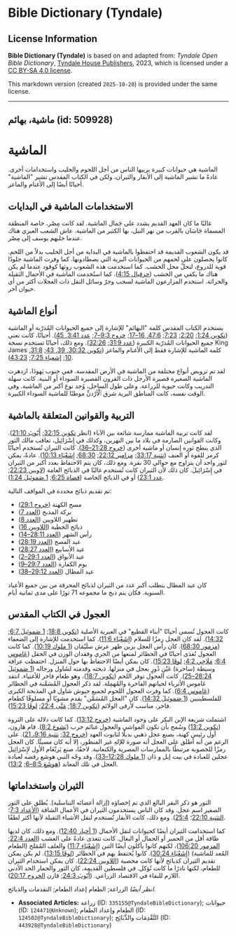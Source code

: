 # Bible Dictionary (Tyndale)

## License Information

**Bible Dictionary (Tyndale)** is based on and adapted from: _Tyndale Open Bible Dictionary_, [Tyndale House Publishers](https://tyndaleopenresources.com/), 2023, which is licensed under a [CC BY-SA 4.0 license](https://creativecommons.org/licenses/by-sa/4.0/legalcode.en).

This markdown version (created `2025-10-20`) is provided under the same license.



--------------------------------

## ماشية، بهائم (id: 509928)

الماشية
=======

الماشية هي حيوانات كبيرة يربيها الناس من أجل اللحوم والحليب واستخدامات أخرى. عادةً ما تشير الماشية إلى الأبقار والثيران، ولكن في الكتاب المقدس تشير "الماشية" أحيانًا أيضًا إلى الأغنام والماعز.

الاستخدامات الماشية في البدايات
-------------------------------

غالبًا ما كان العهد القديم يشدد على جَمال الماشية. لقد كانت مِصْر، خاصة المنطقة المسماة جَاسَان بالقرب من نهر النيل، بها الكثير من الماشية. عاش الشعب العبري هناك عندما جلبهم يوسف إلى مِصْر.

قد يكون الشعوب القديمة قد احتفظوا بالماشية في البداية من أجل الحليب بدلاً من اللحم. كانوا يحصلون على لحمهم من الحيوانات البرية التي يصطادونها. كما وفرت الماشية جلودًا قوية للدروع، لتحلّ محل الخشب. كما استخدمت هذه الشعوب روثها كوقود عندما لم يكن هناك ما يكفي من الخشب ([حزقيال 4:15](https://ref.ly/Ezek4:15)). كما استُخدمت الماشية في الأحمال الثقيلة والحراثة. استخدم المزارعون الماشية لسحب وجرّ وسائل النقل ذات العجلات أكثر من أي حيوان آخر.

أنواع الماشية
-------------

يستخدم الكتاب المقدس كلمة "البهائم" للإشارة إلى جميع الحيوانات المُدرّبة أو الماشية ([تكوين 1:24](https://ref.ly/Gen1:24); [2:20](https://ref.ly/Gen2:20); [7:23](https://ref.ly/Gen7:23); [47:6, 16–17](https://ref.ly/Gen47:6,Gen47:16-Gen47:17); [خروج 9:3–7](https://ref.ly/Exod9:3-Exod9:7); [عدد 3:41, 45](https://ref.ly/Num3:41,Num3:45)). أحيانًا، كانت تعني جميع الحيوانات المُدرّبة الكبيرة ([عدد 31:9](https://ref.ly/Num31:9); [32:26](https://ref.ly/Num32:26)). ومع ذلك، أحيانًا تستخدم نسخة King James كلمة الماشية للإشارة فقط إلى الأغنام والماعز ([تكوين 30:32, 39, 43](https://ref.ly/Gen30:32,Gen30:39,Gen30:43); [31:8, 10](https://ref.ly/Gen31:8,Gen31:10); [إشعياء 7:25](https://ref.ly/Isa7:25); [43:23](https://ref.ly/Isa43:23)).

لقد تم ترويض أنواع مختلفة من الماشية في الأرض المقدسة. ففي جنوب يَهوذَا، ازدهرت الماشية الصغيرة قصيرة الأرجل ذات القرون القصيرة السوداء أو البنية. كانت سهلة التدريب وكانت حيوية للزراعة. وعلى طول الساحل، وُجد نوع أكبر من الماشية. وفي الوقت نفسه، كانت المناطق البرية شرق ٱلْأرْدنِّ موطنًا للماشية السوداء الكبيرة.

التربية والقوانين المتعلقة بالماشية
-----------------------------------

لقد كانت تربية الماشية ممارسة شائعة بين الآباء (انظر [تكوين 32:15](https://ref.ly/Gen32:15); [أَيّوبَ 21:10](https://ref.ly/Job21:10)). وكانت القوانين الصارمة في بلاد ما بين النهرين، وكذلك في إِسْرَائِيل، تعاقب مالك الثور الذي ينطح ثوره إنسان أو ماشية أخرى ([خروج 21:28–36](https://ref.ly/Exod21:28-Exod21:36)). كانت الثيران تُستخدم أحيانًا كرمز للقوة أو العنف ([تثنية 33:17](https://ref.ly/Deut33:17); [مزامير 22:12](https://ref.ly/Ps22:12); [68:30](https://ref.ly/Ps68:30); [إِشَعْيَاء 10:13](https://ref.ly/Isa10:13)). عادةً، يمكن لثور واحد أن يتزاوج مع حوالي 30 بقرة. ومع ذلك، كان يتم الاحتفاظ بعدد أكبر من الثيران في إِسْرَائِيلَ. كان ذلك لأن الثيران كانت تُستخدم غالبًا في الذبائح العامة ([لاويين 22:23](https://ref.ly/Lev22:23); [عدد 23:1](https://ref.ly/Num23:1)) أو في الذبائح الخاصة ([قضاة 6:25](https://ref.ly/Judg6:25); [1 صَموئِيلَ 1:24](https://ref.ly/1Sam1:24)).

تم تقديم ذبائح محددة في المواقف التالية:

* مسح الكهنة ([خروج 29:1](https://ref.ly/Exod29:1))
* بركة المذبح ([العدد 7](https://ref.ly/Num7:1-Num7:89))
* تطهير اللاويين ([العدد 8](https://ref.ly/Num8:1-Num8:26))
* ذبائح الخطية ([اللاويين 16](https://ref.ly/Lev16:1-Lev16:34))
* رأس الشهر ([العدد 28:11–14](https://ref.ly/Num28:11-Num28:14))
* عيد الفصح ([العدد 28:19](https://ref.ly/Num28:19))
* عيد الأسابيع ([العدد 28:27](https://ref.ly/Num28:27))
* عيد الأبواق ([العدد 29:1–2](https://ref.ly/Num29:1-Num29:2))
* يوم الكفارة ([العدد 29:7–9](https://ref.ly/Num29:7-Num29:9))
* عيد المظال ([العدد 29:12–38](https://ref.ly/Num29:12-Num29:38))

كان عيد المظال يتطلب أكبر عدد من الثيران لذبائح المحرقة من بين جميع الأعياد السنوية. فكان يتم ذبح ما مجموعه 71 ثورًا على مدى ثمانية أيام.

العجول في الكتاب المقدس
-----------------------

كانت العجول تُسمى أحيانًا "أبناء القطيع" في العبرية الأصلية ([تكوين 18:8](https://ref.ly/Gen18:8); [1 صَموئِيلَ 6:7](https://ref.ly/1Sam6:7); [14:32](https://ref.ly/1Sam14:32)). لقد كان العجل رمزًا للسلام ([إِشَعْيَاء 11:6](https://ref.ly/Isa11:6)). كما استخدمت للإشارة إلى الضعفاء ([مزمور 68:30](https://ref.ly/Ps68:30)). كان رأس العجل يزين ظهر عرش سلَيْمَان ([1 ملوك 10:19](https://ref.ly/1Kgs10:19)). كما كانت العجول تُغذى أحيانًا في الحظائر لمنعها من الجري وفقدان الوزن في الحقل ([عَاموس 6:4](https://ref.ly/Amos6:4); [مَلَاخِي 4:2](https://ref.ly/Mal4:2); [لوقَا 15:23](https://ref.ly/Luke15:23)). كان يمكن أيضًا الاحتفاظ بها حول المنزل. احتفظت عرافة وسيطة (ساحرة) عَيْنِ دُورٍ بعجل في منزلها. ذبحته وقدمته لشَاول ورجاله ([1 صَموئِيلَ 28:24–25](https://ref.ly/1Sam28:24-1Sam28:25)). كانت العجول توفر اللحم ([تكوين 18:7](https://ref.ly/Gen18:7))، وهو طعام فاخر للأغنياء. انتقد عَاموس الأثرياء لحياتهم الفاخرة والمُهمِلة. لقد ذكر العجول المُسَمَّنة في الحظائر ([عَاموس 6:4](https://ref.ly/Amos6:4)). كما وفرت العجول اللحوم لجميع جيوش شاول في المذبحة الكبرى للفلسطينيين ([1 صَموئِيلَ 14:32](https://ref.ly/1Sam14:32)). كان "العجل المُسَمَّن" يقدم مشويًا أو مسلوقًا كطعام فاخر، مناسب لأرقى الولائم ([تكوين 18:7](https://ref.ly/Gen18:7); [مَتَّى 22:4](https://ref.ly/Matt22:4); [لوقَا 15:23](https://ref.ly/Luke15:23)).

اشتملت شريعة الإبن البكر على وجود الماشية ([خروج 13:12](https://ref.ly/Exod13:12)). كما كانت دلالة على الثروة ([تكوين 13:2](https://ref.ly/Gen13:2)) وسُمح بأن تكون المواشي والعجول غنائم حرب ([يَشوع 8:2](https://ref.ly/Josh8:2)). قام هَارون، أول رئيس كهنة، بصنع عجل ذهبي بديلًا لتابوت العهد ([خروج 32](https://ref.ly/Exod32:1-Exod32:35); [تثنية 9:16، 21](https://ref.ly/Deut9:16,Deut9:21)). على الرغم من أنه أطلق على العجل أنه صورة للإلهِ غير المنظور، إلا أنه كان مسيئًا. كان العجل رمزًا للخصوبة مرتبطًا بالممارسات المصرية والكنعانية. لاحقًا، صنع يَربْعَام الأول لإِسْرَائِيلَ عجلين للعبادة في بيت إيل و دَان ([1 ملوك 12:28–33](https://ref.ly/1Kgs12:28-1Kgs12:33)). وقد وجّه النبي هوشع رفضه لعبادة العجل في تلك المعابد ([هوشَعَ 8:5–6](https://ref.ly/Hos8:5-Hos8:6); [13:2](https://ref.ly/Hos13:2)).

الثيران واستخداماتها
--------------------

الثور هو ذكر البقر البالغ الذي تم إخصاؤه (إزالة أعضائه التناسلية). يُطلق على الثور الصغير اسم عجل. وقد كان الناس يستخدمون الثيران في الأعمال الشاقة ([الأعداد 7:3](https://ref.ly/Num7:3)؛ [التثنية 22:10](https://ref.ly/Deut22:10)؛ [25:4](https://ref.ly/Deut25:4)). ومع ذلك، كانت الأبقار تُستخدم لنقل الأشياء الثقيلة لأنها أكثر لطفًا.

كما استخدامت الثيران أيضًا كحيوانات لنقل الأحمال ([1 أخبار 12:40](https://ref.ly/1Chr12:40)). ومع ذلك، كان لديها طاقة أقل من الحمير أو الجمال أو البغال. كانت تتغذى عادةً على العشب ([العدد 22:4](https://ref.ly/Num22:4); [المزمور 106:20](https://ref.ly/Ps106:20))، لكنهم كانوا يأكلون أيضًا التبن ([إِشَعْيَاء 11:7](https://ref.ly/Isa11:7)) والعلف المُمَلح (الطعام المُعد للماشية) ([إِشَعْيَاء 30:24](https://ref.ly/Isa30:24)). كانوا يُحتفظ بهم في الحظائر ([لوقَا 13:15](https://ref.ly/Luke13:15)). لم يكن يمكن تقديم الثيران كذبائح لأنها كانت مخصية ([اللاويين 22:24](https://ref.ly/Lev22:24)). كان يمكن استخدام الثيران للطعام، لكنها نادرًا ما كانت تُؤكل. في فلسطين القديمة، كان الثور والحمار الحد الأدنى اللازم للبقاء في الاقتصاد الزراعي. ([أَيّوبَ 24:3](https://ref.ly/Job24:3); قارن [الخروج 20:17](https://ref.ly/Exod20:17)).

*انظر أيضًا* الزراعة; الطعام إعداد الطعام; التقدمات والذبائح.

* **Associated Articles:** زراعة (ID: `335155@TyndaleBibleDictionary`); حيوانات (ID: `124471@Unknown`); الطعام وإعداد الطعام (ID: `124502@TyndaleBibleDictionary`); التَّقْدِمَات والذَّبَائِح (ID: `443928@TyndaleBibleDictionary`)

